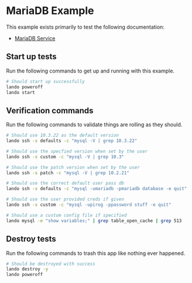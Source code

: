 MariaDB Example
===============

This example exists primarily to test the following documentation:

* [MariaDB Service](https://docs.devwithlando.io/tutorials/mariadb.html)

Start up tests
--------------

Run the following commands to get up and running with this example.

```bash
# Should start up successfully
lando poweroff
lando start
```

Verification commands
---------------------

Run the following commands to validate things are rolling as they should.

```bash
# Should use 10.3.22 as the default version
lando ssh -s defaults -c "mysql -V | grep 10.3.22"

# Should use the specfied version when set by the user
lando ssh -s custom -c "mysql -V | grep 10.3"

# Should use the patch version when set by the user
lando ssh -s patch -c "mysql -V | grep 10.2.21"

# Should use the correct default user pass db
lando ssh -s defaults -c "mysql -umariadb -pmariadb database -e quit"

# Should use the user provided creds if given
lando ssh -s custom -c "mysql -upirog -ppassword stuff -e quit"

# Should use a custom config file if specified
lando mysql -e "show variables;" | grep table_open_cache | grep 513
```

Destroy tests
-------------

Run the following commands to trash this app like nothing ever happened.

```bash
# Should be destroyed with success
lando destroy -y
lando poweroff
```
